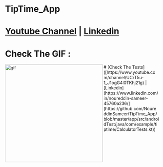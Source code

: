 # TipTime_App
# [Youtube Channel](https://www.youtube.com/channel/UCrT5u-1_J1ogG4l0TKhj21g) | [Linkedin](https://www.linkedin.com/in/noureddin-sameer-45760a236/)
# Check The GIF :
<p><img align="left" alt="gif" src="https://user-images.githubusercontent.com/106562134/216350864-f64dbc99-6870-4cf5-90b4-b74a4278bf89.gif" width "500" height="320" /></p>
# [Check The Tests]([https://www.youtube.com/channel/UCrT5u-1_J1ogG4l0TKhj21g) | [Linkedin](https://www.linkedin.com/in/noureddin-sameer-45760a236/](https://github.com/NoureddinSameer/TipTime_App/blob/master/app/src/androidTest/java/com/example/tiptime/CalculatorTests.kt))




